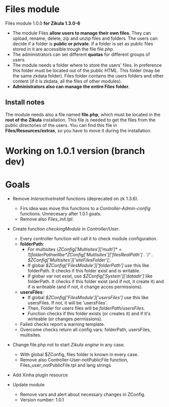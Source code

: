 Files module
============
Files module 1.0.0 **for Zikula 1.3.0-6**

  - The module Files **allow users to manage their own files**. They can upload, rename, delete, zip and unzip files and folders. The users can decide if a folder is **public or private**. If a folder is set as public files stored in it are accessible trough the file file.php.
  - The administrators can set different **quotas** for different groups of users.
  - The module needs a folder where to store the users' files. In preference this folder must be located out of the public HTML. This folder (may be the same zkdata folder). Files folder contains the users folders and other content (if it is zkdata, all the files of other modules).
  - **Administrators also can manage the entire Files folder**.

Install notes
-------------
The module needs also a file named **file.php**, which must be located in the **root of the Zikula** installation. This file is needed to get the files from the public directories of the users. You can find this file in **Files/Resources/extras**, so you have to move it during the installation.

Working on 1.0.1 version (**branch dev**)
=========================================

Goals
=====
  - Remove *InteractiveInstall* functions (deprecated on zk 1.3.6).
      - Firs idea was move this functions to a *Controller-Admin-config* functions. Unnecesary after 1.0.1 goals.
      - Remove also *Files_init.tpl*.

  - Create function *checkingModule* in *Controller/User*.
      - Every controller function will call it to check module configuration.
      - **folderPath**:
        - For multisites (*$ZConfig['Multisites']['multi']* = 1) folderPath will be *$ZConfig['Multisites']['filesRealPath'] . '/' . $ZConfig['Multisites']['siteFilesFolder'];*.
        - If global *$ZConfig['FilesModule']['folderPath']* use this like folderPath. It checks if this folder exist and is writable.
        - If globar var not exist, use *$ZConfig['System']['datadir']* like folderPath. It checks if this folder exist (and if not, it create it) and if is writeable (and if not, it change acces permissions).
      - **usersFiles**:
        - If global *$ZConfig['FilesModule']['usersFiles']* use this like usersFiles. If not, it will be 'usersFiles'.
        - Then, Folder for users files will be *folderPath/usersFiles*.
        - Function checks if this folder exists (or creates it) and if it's wirteable (or changes permissions).
      - Failed checks report a warning template.
      - Overcome checks return all config vars: folderPath, usersFiles, multisites.

  - Change file.php not to start *Zikula engine* in any case.
      - With global $ZConfig, files folder is known in every case.
      - Remove also Controller-User-notPublicFile function, Files_user_notPublicFile.tpl and lang strings

  - Add Xinha plugin resource

  - Update module
      - Remove vars and alert about necessary changes in ZConfig.
      - Version number: 1.0.1

